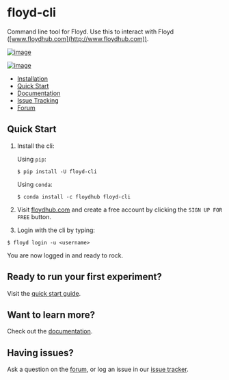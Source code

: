 # floyd-cli

Command line tool for Floyd. Use this to interact with Floyd
([www.floydhub.com](http://www.floydhub.com)).

[![image](https://circleci.com/gh/floydhub/floyd-cli/tree/master.svg?style=shield)](https://circleci.com/gh/floydhub/floyd-cli/tree/master)

[![image](https://badge.fury.io/py/floyd-cli.svg)](https://badge.fury.io/py/floyd-cli)

-   [Installation](http://docs.floydhub.com/guides/basics/install/)
-   [Quick Start](http://docs.floydhub.com/getstarted/quick_start/)
-   [Documentation](http://docs.floydhub.com/)
-   [Issue Tracking](https://github.com/floydhub/floyd-cli/issues)
-   [Forum](https://forum.floydhub.com/)

Quick Start
-----------

1.  Install the cli:

    Using `pip`:
    ```
    $ pip install -U floyd-cli
    ```
    Using `conda`:
    ```
    $ conda install -c floydhub floyd-cli
    ```

2.  Visit [floydhub.com](https://www.floydhub.com/) and create a free
    account by clicking the `SIGN UP FOR FREE` button.

3.  Login with the cli by typing:

```
$ floyd login -u <username>
```

You are now logged in and ready to rock.

Ready to run your first experiment?
-----------------------------------

Visit the [quick start
guide](http://docs.floydhub.com/getstarted/quick_start/).

Want to learn more?
-------------------

Check out the [documentation](http://docs.floydhub.com/).

Having issues?
--------------

Ask a question on the [forum](https://forum.floydhub.com/), or log an
issue in our [issue
tracker](https://github.com/floydhub/floyd-cli/issues).
